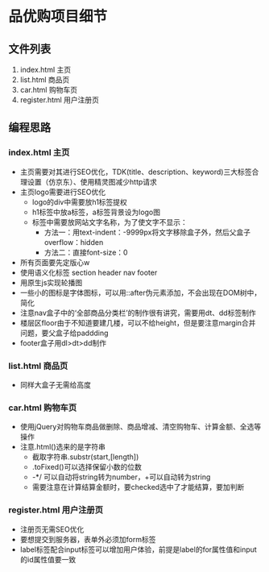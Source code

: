 # 品优购项目细节
## 文件列表
1. index.html 主页
2. list.html 商品页
3. car.html 购物车页
4. register.html 用户注册页

## 编程思路
### index.html 主页
* 主页需要对其进行SEO优化，TDK(title、description、keyword)三大标签合理设置（仿京东）、使用精灵图减少http请求
* 主页logo需要进行SEO优化
  * logo的div中需要放h1标签提权
  * h1标签中放a标签，a标签背景设为logo图
  * 标签中需要放网站文字名称，为了使文字不显示：
    * 方法一：用text-indent：-9999px将文字移除盒子外，然后父盒子overflow：hidden
    * 方法二：直接font-size：0
* 所有页面要先定版心w
* 使用语义化标签 section header nav footer
* 用原生js实现轮播图
* 一些小的图标是字体图标，可以用::after伪元素添加，不会出现在DOM树中，简化
* 注意nav盒子中的‘全部商品分类栏’的制作很有讲究，需要用dt、dd标签制作
* 楼层区floor由于不知道要建几楼，可以不给height，但是要注意margin合并问题，要父盒子给paddding
* footer盒子用dl>dt>dd制作



### list.html 商品页
* 同样大盒子无需给高度


### car.html 购物车页
* 使用jQuery对购物车商品做删除、商品增减、清空购物车、计算金额、全选等操作
* 注意.html()选来的是字符串
  * 截取字符串.substr(start,[length])
  * .toFixed()可以选择保留小数的位数
  * -*/ 可以自动将string转为number，+可以自动转为string
  * 需要注意在计算结算金额时，要checked选中了才能结算，要加判断

### register.html 用户注册页
* 注册页无需SEO优化
* 要想提交到服务器，表单外必须加form标签
* label标签配合input标签可以增加用户体验，前提是label的for属性值和input的id属性值要一致
 
  
  
  
  
